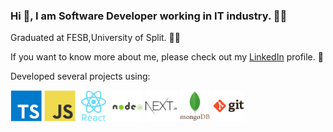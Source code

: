 ### Hi :wave:, I am Software Developer working in IT industry. :woman_technologist:

Graduated at FESB,University of Split. :woman_student:

If you want to know more about me, please check out my [LinkedIn](https://www.linkedin.com/in/antonia-bajic/) profile. :monocle_face:

Developed several projects using: 

<div>
    <img src="https://github.com/devicons/devicon/blob/master/icons/typescript/typescript-plain.svg" width="50" height="50"/>
    <img src="https://github.com/devicons/devicon/blob/master/icons/javascript/javascript-original.svg" width="50" height="50"/>  
    <img src="https://github.com/devicons/devicon/blob/master/icons/react/react-original-wordmark.svg" width="50" height="50"/>
    <img src="https://github.com/devicons/devicon/blob/master/icons/nodejs/nodejs-original-wordmark.svg" width="50" height="50"/>
    <img src="https://github.com/devicons/devicon/blob/master/icons/nextjs/nextjs-original-wordmark.svg" width="50" height="50"/>
    <img src="https://github.com/devicons/devicon/blob/master/icons/mongodb/mongodb-original-wordmark.svg" width="50" height="50"/>
    <img src="https://github.com/devicons/devicon/blob/master/icons/git/git-original-wordmark.svg" width="50" height="50"/>
</div>



<!--
**AntoniaBajic/AntoniaBajic** is a ✨ _special_ ✨ repository because its `README.md` (this file) appears on your GitHub profile.

Here are some ideas to get you started:

- 🔭 I’m currently working on ...
- 🌱 I’m currently learning ...
- 👯 I’m looking to collaborate on ...
- 🤔 I’m looking for help with ...
- 💬 Ask me about ...
- 📫 How to reach me: ...
- 😄 Pronouns: ...
- ⚡ Fun fact: ...
-->
